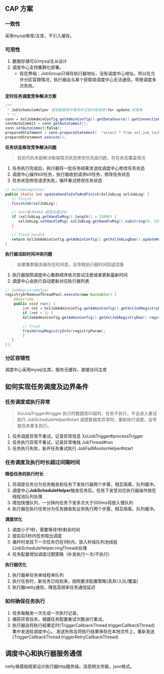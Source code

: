 ## CAP 方案
### 一致性
采用mysql单库/主库，不引入缓存。

### 可用性
1. 数据存储可以mysql主从设计
2. 调度中心支持集群化部署。
   * 存在弊端：JobGroup只保存执行器地址，没有调度中心地址。所以在允许分区容错情况，执行器会与某个获取锁调度中心无法通信，导致调度多次失败。

**定时任务调度竞争解决方案**
```java
/**
 * JobScheduleHelper 使用数据库中事务和记录的悲观锁(for update)来竞争
 * */
conn = XxlJobAdminConfig.getAdminConfig().getDataSource().getConnection();
connAutoCommit = conn.getAutoCommit();
conn.setAutoCommit(false);
preparedStatement = conn.prepareStatement(  "select * from xxl_job_lock where lock_name = 'schedule_lock' for update" );
preparedStatement.execute();
```
**任务状态修改竞争解决问题**
> 目前代码未能解决极端情况状态修改优先级问题，存在状态覆盖情况
1. 任务执行完成后，执行器将一批任务结果发送给调度中心修改任务状态
2. 调度中心操作kill任务，执行器收到请求kill任务，修改任务状态
3. 任务状态修改请求失败，循环重试修改任务状态
```java
// XxlJobCompleter
public static int updateHandleInfoAndFinish(XxlJobLog xxlJobLog) {
   // finish
   finishJob(xxlJobLog);

   // text最大64kb 避免长度过长
   if (xxlJobLog.getHandleMsg().length() > 15000) {
      xxlJobLog.setHandleMsg( xxlJobLog.getHandleMsg().substring(0, 15000) );
   }

   // fresh handle
   return XxlJobAdminConfig.getAdminConfig().getXxlJobLogDao().updateHandleInfo(xxlJobLog);
}
```
**执行器活跃时间冲突问题**
> 如果集群服务器存在时间差，会导致执行器时间回退现象
1. 执行器按照调度中心集群顺序依次尝试注册或者更新最新时间
2. 调度中心会执行自动更新对应执行器列表
```java
// JobRegistryHelper
registryOrRemoveThreadPool.execute(new Runnable() {
    @Override
    public void run() {
        int ret = XxlJobAdminConfig.getAdminConfig().getXxlJobRegistryDao().registryUpdate(registryParam.getRegistryGroup(), registryParam.getRegistryKey(), registryParam.getRegistryValue(), new Date());
        if (ret < 1) {
        XxlJobAdminConfig.getAdminConfig().getXxlJobRegistryDao().registrySave(registryParam.getRegistryGroup(), registryParam.getRegistryKey(), registryParam.getRegistryValue(), new Date());

        // fresh
        freshGroupRegistryInfo(registryParam);
        }
   }
});
```
### 分区容错性
调度中心采用mysql主库，服务无缓存，直接访问主库

## 如何实现任务调度及边界条件

### 任务调度或执行异常
> XxlJobTrigger#trigger 执行时数据库IO超时，任务不执行，不会进入重试执行
> JobScheduleHelper#start 调度数据库异常时，重新执行调度，会导致任务重复执行。
1. 任务调度异常不重试，记录异常信息 XxlJobTrigger#processTrigger
2. 任务执行异常不重试，记录异常堆栈 JobThread#run
3. 任务执行失败，新开任务重试执行 JobFailMonitorHelper#start

### 任务调度及执行时长超过间隔时间
**降低任务的执行时长**
1. 将调度任务分为任务触发和任务下发执行器两个步骤，相互隔离，队列缓冲。
2. 调度中心**JobScheduleHelper**触发任务后，任务下发至对应执行器操作放在线程池队列处理
3. 增加快慢队列，一分钟内任务下发多次大于500ms将放入慢队列
4. 执行器在执行任务分为任务接收和业务执行两个步骤，相互隔离，队列缓冲。

**调度优化**
1. 调度小于1秒，需要等待1秒剩余时间
2. 提前后5秒内任务取出调度
3. 循环时发现下一次任务仍在5秒内，放入秒级队列池线程(JobScheduleHelper.ringThread)处理
4. 任务配置增加调度过期策略（补发执行一次/不执行）

**执行器优化**
1. 执行器单任务单线程单队列
2. 执行任务时，新任务已经到来，按照要求配置策略(丢弃/入队/覆盖)
3. 执行器netty通信，降低高频率任务通信延迟

### 如何确保任务执行
1. 任务每触发一次生成一次执行记录。
2. 捕获异常任务，根据任务配置重试次数进行重试。
3. 执行器会将执行结果定时(TriggerCallbackThread.triggerCallbackThread)集中发送给调度中心。 发送失败会将执行结果保存在本地文件上，重新发送(TriggerCallbackThread.triggerRetryCallbackThread)


## 调度中心和执行器服务通信
netty做基础框架设计执行器http服务端，消息明文传输，json格式。